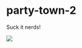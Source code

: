 # party-town-2

Suck it nerds!

![](http://i.huffpost.com/gen/1827448/images/o-ARTHUR-PBS-facebook.jpg)
